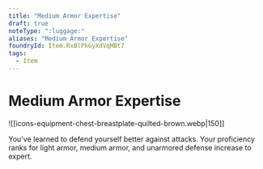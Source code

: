 ```yaml
---
title: "Medium Armor Expertise"
draft: true
noteType: ":luggage:"
aliases: "Medium Armor Expertise"
foundryId: Item.RxBlPkGyXdVqMBt7
tags:
  - Item
---
```


# Medium Armor Expertise
![[icons-equipment-chest-breastplate-quilted-brown.webp|150]]

You've learned to defend yourself better against attacks. Your proficiency ranks for light armor, medium armor, and unarmored defense increase to expert.
